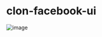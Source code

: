 # clon-facebook-ui
![image](https://github.com/user-attachments/assets/4b1d80d5-0d52-4f58-a318-5360c3f6b276)
